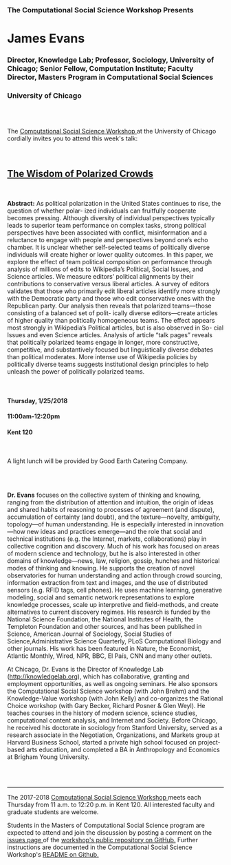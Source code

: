 




<br>

<h3 class=pfblock-header> The Computational Social Science Workshop Presents </h3>

<h1 class=pfblock-header3> James Evans </h1>
<h3 class=pfblock-header3> Director, Knowledge Lab; Professor, Sociology, University of Chicago; Senior Fellow, Computation Institute; Faculty Director, Masters Program in Computational Social Sciences </h3>
<h3 class=pfblock-header3> University of Chicago </h3>

<br><br>



<p class=pfblock-header3>The <a href="https://macss.uchicago.edu/content/computation-workshop"> Computational Social Science Workshop </a> at the University of Chicago cordially invites you to attend this week's talk:</p>

<br>

<div class=pfblock-header3>
<h2 class=pfblock-header>
  <a href="https://github.com/uchicago-computation-workshop/james_evans/blob/master/2018__evans__wisdom_polarized_crowds.pdf" >The Wisdom of Polarized Crowds</a>
</h2>

<br>
</div>

<p class=footertext2>

**Abstract:** As political polarization in the United States continues to rise, the question of whether polar- ized individuals can fruitfully cooperate becomes pressing. Although diversity of individual perspectives typically leads to superior team performance on complex tasks, strong political perspectives have been associated with conflict, misinformation and a reluctance to engage with people and perspectives beyond one’s echo chamber. It is unclear whether self-selected teams of politically diverse individuals will create higher or lower quality outcomes. In this paper, we explore the effect of team political composition on performance through analysis of millions of edits to Wikipedia’s Political, Social Issues, and Science articles. We measure editors’ political alignments by their contributions to conservative versus liberal articles. A survey of editors validates that those who primarily edit liberal articles identify more strongly with the Democratic party and those who edit conservative ones with the Republican party. Our analysis then reveals that polarized teams—those consisting of a balanced set of polit- ically diverse editors—create articles of higher quality than politically homogeneous teams. The effect appears most strongly in Wikipedia’s Political articles, but is also observed in So- cial Issues and even Science articles. Analysis of article “talk pages” reveals that politically polarized teams engage in longer, more constructive, competitive, and substantively focused but linguistically diverse debates than political moderates. More intense use of Wikipedia policies by politically diverse teams suggests institutional design principles to help unleash the power of politically polarized teams.
</p>

<br>

<h4 class=pfblock-header3> Thursday, 1/25/2018 </h4>
<h4 class=pfblock-header3> 11:00am-12:20pm </h4>
<h4 class=pfblock-header3> Kent 120 </h4>

<br>

<p class=pfblock-header3>A light lunch will be provided by Good Earth Catering Company.</p>

<br><br>

<p class=footertext2>

**Dr. Evans** focuses on the collective system of thinking and knowing, ranging from the distribution of attention and intuition, the origin of ideas and shared habits of reasoning to processes of agreement (and dispute), accumulation of certainty (and doubt), and the texture—novelty, ambiguity, topology—of human understanding. He is especially interested in innovation—how new ideas and practices emerge—and the role that social and technical institutions (e.g. the Internet, markets, collaborations) play in collective cognition and discovery. Much of his work has focused on areas of modern science and technology, but he is also interested in other domains of knowledge—news, law, religion, gossip, hunches and historical modes of thinking and knowing. He supports the creation of novel observatories for human understanding and action through crowd sourcing, information extraction from text and images, and the use of distributed sensors (e.g. RFID tags, cell phones). He uses machine learning, generative modeling, social and semantic network representations to explore knowledge processes, scale up interpretive and field-methods, and create alternatives to current discovery regimes. His research is funded by the National Science Foundation, the National Institutes of Health, the Templeton Foundation and other sources, and has been published in Science, American Journal of Sociology, Social Studies of Science,Administrative Science Quarterly, PLoS Computational Biology and other journals. His work has been featured in Nature, the Economist, Atlantic Monthly, Wired, NPR, BBC, El País, CNN and many other outlets.

At Chicago, Dr. Evans is the Director of Knowledge Lab (http://knowledgelab.org), which has collaborative, granting and employment opportunities, as well as ongoing seminars. He also sponsors the Computational Social Science workshop (with John Brehm) and the Knowledge-Value workshop (with John Kelly) and co-organizes the Rational Choice workshop (with Gary Becker, Richard Posner & Glen Weyl).  He teaches courses in the history of modern science, science studies, computational content analysis, and Internet and Society. Before Chicago, he received his doctorate in sociology from Stanford University, served as a research associate in the Negotiation, Organizations, and Markets group at Harvard Business School, started a private high school focused on project-based arts education, and completed a BA in Anthropology and Economics at Brigham Young University. 
</p>




<br><br>

---

<p class=footertext> The 2017-2018 <a href="https://macss.uchicago.edu/content/computation-workshop"> Computational Social Science Workshop </a> meets each Thursday from 11 a.m. to 12:20 p.m. in Kent 120. All interested faculty and graduate students are welcome.</p>

<p class=footertext>Students in the Masters of Computational Social Science program are expected to attend and join the discussion by posting a comment on the <a href="https://github.com/uchicago-computation-workshop/james_evans/issues"> issues page </a> of the <a href="https://github.com/uchicago-computation-workshop/james_evans"> workshop's public repository on GitHub.</a> Further instructions are documented in the Computational Social Science Workshop's <a href="https://github.com/uchicago-computation-workshop/README"> README on Github.</a></p>
